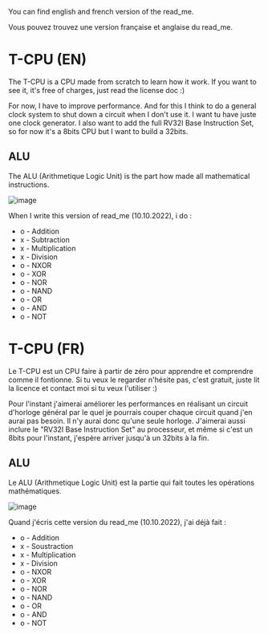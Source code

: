 You can find english and french version of the read_me.

Vous pouvez trouvez une version française et anglaise du read_me.

# T-CPU (EN)

The T-CPU is a CPU made from scratch to learn how it work.
If you want to see it, it's free of charges, just read the license doc :)

For now, I have to improve performance. And for this I think to do a general clock system to shut down a circuit when I don't use it. I want tu have juste one clock generator. I also want to add the full RV32I Base Instruction Set, so for now it's a 8bits CPU but I want to build a 32bits.

## ALU

The ALU (Arithmetique Logic Unit) is the part how made all mathematical instructions.

![image](https://user-images.githubusercontent.com/82095000/194781705-3df6b6cf-e979-487e-9b2e-05d13054673d.png)

When I write this version of read_me (10.10.2022), i do :
- o - Addition
- x - Subtraction
- x - Multiplication
- x - Division
- o - NXOR
- o - XOR
- o - NOR
- o - NAND
- o - OR
- o - AND
- o - NOT

# T-CPU (FR)

Le T-CPU est un CPU faire à partir de zéro pour apprendre et comprendre comme il fontionne.
Si tu veux le regarder n'hésite pas, c'est gratuit, juste lit la licence et contact moi si tu veux l'utiliser :)

Pour l'instant j'aimerai améliorer les performances en réalisant un circuit d'horloge général par le quel je pourrais couper chaque circuit quand j'en aurai pas besoin. Il n'y aurai donc qu'une seule horloge. J'aimerai aussi inclure le "RV32I Base Instruction Set" au processeur, et même si c'est un 8bits pour l'instant, j'espère arriver jusqu'à un 32bits à la fin.

## ALU

Le ALU (Arithmetique Logic Unit) est la partie qui fait toutes les opérations mathématiques.

![image](https://user-images.githubusercontent.com/82095000/194781705-3df6b6cf-e979-487e-9b2e-05d13054673d.png)

Quand j'écris cette version du read_me (10.10.2022), j'ai déjà fait :
- o - Addition
- x - Soustraction
- x - Multiplication
- x - Division
- o - NXOR
- o - XOR
- o - NOR
- o - NAND
- o - OR
- o - AND
- o - NOT
